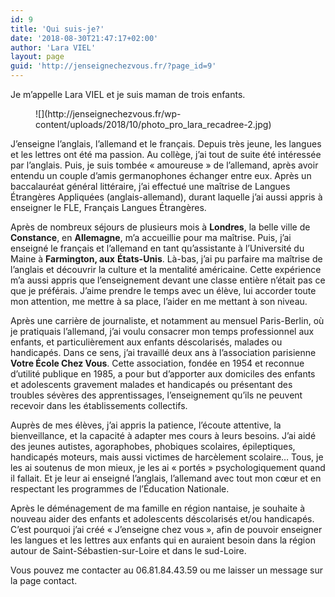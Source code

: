 ```yaml
---
id: 9
title: 'Qui suis-je?'
date: '2018-08-30T21:47:17+02:00'
author: 'Lara VIEL'
layout: page
guid: 'http://jenseignechezvous.fr/?page_id=9'
---
```


Je m’appelle Lara VIEL et je suis maman de trois enfants.

<div class="wp-block-image"><figure class="alignleft is-resized">![](http://jenseignechezvous.fr/wp-content/uploads/2018/10/photo_pro_lara_recadree-2.jpg)</figure></div>J’enseigne l’anglais, l’allemand et le français. Depuis très jeune, les langues et les lettres ont été ma passion. Au collège, j’ai tout de suite été intéressée par l’anglais. Puis, je suis tombée « amoureuse » de l’allemand, après avoir entendu un couple d’amis germanophones échanger entre eux. Après un baccalauréat général littéraire, j’ai effectué une maîtrise de Langues Étrangères Appliquées (anglais-allemand), durant laquelle j’ai aussi appris à enseigner le FLE, Français Langues Étrangères.

Après de nombreux séjours de plusieurs mois à **Londres**, la belle ville de **Constance**, en **Allemagne**, m’a accueillie pour ma maîtrise. Puis, j’ai enseigné le français et l’allemand en tant qu’assistante à l’Université du Maine à **Farmington, aux** **États-Unis**. Là-bas, j’ai pu parfaire ma maîtrise de l’anglais et découvrir la culture et la mentalité américaine. Cette expérience m’a aussi appris que l’enseignement devant une classe entière n’était pas ce que je préférais. J’aime prendre le temps avec un élève, lui accorder toute mon attention, me mettre à sa place, l’aider en me mettant à son niveau.

Après une carrière de journaliste, et notamment au mensuel Paris-Berlin, où je pratiquais l’allemand, j’ai voulu consacrer mon temps professionnel aux enfants, et particulièrement aux enfants déscolarisés, malades ou handicapés. Dans ce sens, j’ai travaillé deux ans à l’association parisienne **Votre École Chez Vous**. Cette association, fondée en 1954 et reconnue d’utilité publique en 1985, a pour but d’apporter aux domiciles des enfants et adolescents gravement malades et handicapés ou présentant des troubles sévères des apprentissages, l’enseignement qu’ils ne peuvent recevoir dans les établissements collectifs.

Auprès de mes élèves, j’ai appris la patience, l’écoute attentive, la bienveillance, et la capacité à adapter mes cours à leurs besoins. J’ai aidé des jeunes autistes, agoraphobes, phobiques scolaires, épileptiques, handicapés moteurs, mais aussi victimes de harcèlement scolaire… Tous, je les ai soutenus de mon mieux, je les ai « portés » psychologiquement quand il fallait. Et je leur ai enseigné l’anglais, l’allemand avec tout mon cœur et en respectant les programmes de l’Éducation Nationale.

Après le déménagement de ma famille en région nantaise, je souhaite à nouveau aider des enfants et adolescents déscolarisés et/ou handicapés. C’est pourquoi j’ai créé « J’enseigne chez vous », afin de pouvoir enseigner les langues et les lettres aux enfants qui en auraient besoin dans la région autour de Saint-Sébastien-sur-Loire et dans le sud-Loire.

Vous pouvez me contacter au 06.81.84.43.59 ou me laisser un message sur la page contact.